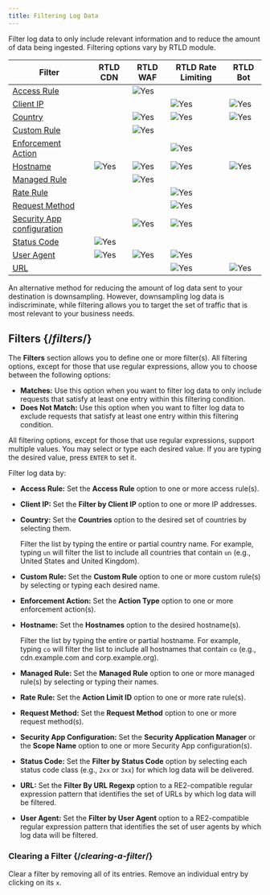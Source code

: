 ```yaml
---
title: Filtering Log Data
---
```


Filter log data to only include relevant information and to reduce the amount of data being ingested. Filtering options vary by RTLD module.

| Filter                                                    | RTLD CDN                                                   | RTLD WAF                                                   | RTLD Rate Limiting                                         | RTLD Bot                                                   |
| --------------------------------------------------------- | ---------------------------------------------------------- | ---------------------------------------------------------- | ---------------------------------------------------------- | ---------------------------------------------------------- |
| [Access Rule](#access-rule)                               |                                                            | <Image inline src="/images/v7/icons/save.png" alt="Yes" /> |                                                            |                                                            |
| [Client IP](#client-ip)                                   |                                                            |                                                            | <Image inline src="/images/v7/icons/save.png" alt="Yes" /> | <Image inline src="/images/v7/icons/save.png" alt="Yes" /> |
| [Country](#country)                                       |                                                            | <Image inline src="/images/v7/icons/save.png" alt="Yes" /> | <Image inline src="/images/v7/icons/save.png" alt="Yes" /> | <Image inline src="/images/v7/icons/save.png" alt="Yes" /> |
| [Custom Rule](#custom-rule)                               |                                                            | <Image inline src="/images/v7/icons/save.png" alt="Yes" /> |                                                            |                                                            |
| [Enforcement Action](#enforcement-action)                 |                                                            |                                                            | <Image inline src="/images/v7/icons/save.png" alt="Yes" /> |                                                            |
| [Hostname](#hostname)                                     | <Image inline src="/images/v7/icons/save.png" alt="Yes" /> | <Image inline src="/images/v7/icons/save.png" alt="Yes" /> | <Image inline src="/images/v7/icons/save.png" alt="Yes" /> | <Image inline src="/images/v7/icons/save.png" alt="Yes" /> |
| [Managed Rule](#managed-rule)                             |                                                            | <Image inline src="/images/v7/icons/save.png" alt="Yes" /> |                                                            |                                                            |
| [Rate Rule](#rate-rule)                                   |                                                            |                                                            | <Image inline src="/images/v7/icons/save.png" alt="Yes" /> |                                                            |
| [Request Method](#request-method)                         |                                                            |                                                            | <Image inline src="/images/v7/icons/save.png" alt="Yes" /> |                                                            |
| [Security App configuration](#security-app-configuration) |                                                            | <Image inline src="/images/v7/icons/save.png" alt="Yes" /> | <Image inline src="/images/v7/icons/save.png" alt="Yes" /> |                                                            |
| [Status Code](#status-code)                               | <Image inline src="/images/v7/icons/save.png" alt="Yes" /> |                                                            |                                                            |                                                            |
| [User Agent](#user-agent)                                 | <Image inline src="/images/v7/icons/save.png" alt="Yes" /> | <Image inline src="/images/v7/icons/save.png" alt="Yes" /> | <Image inline src="/images/v7/icons/save.png" alt="Yes" /> |                                                            |
| [URL](#url)                                               |                                                            |                                                            | <Image inline src="/images/v7/icons/save.png" alt="Yes" /> | <Image inline src="/images/v7/icons/save.png" alt="Yes" /> |

<Callout type="info">

  An alternative method for reducing the amount of log data sent to your destination is downsampling. However, downsampling log data is indiscriminate, while filtering allows you to target the set of traffic that is most relevant to your business needs.

</Callout>

## Filters {/*filters*/}

The **Filters** section allows you to define one or more filter(s). All filtering options, except for those that use regular expressions, allow you to choose between the following options:

-   **Matches:** Use this option when you want to filter log data to only include requests that satisfy at least one entry within this filtering condition. 
-   **Does Not Match:** Use this option when you want to filter log data to exclude requests that satisfy at least one entry within this filtering condition. 

All filtering options, except for those that use regular expressions, support multiple values. You may select or type each desired value. If you are typing the desired value, press `ENTER` to set it.

Filter log data by:

-   **Access Rule:**<a id="access-rule" /> Set the **Access Rule** option to one or more access rule(s).

-   **Client IP:**<a id="client-ip" /> Set the **Filter by Client IP** option to one or more IP addresses.

-   **Country:**<a id="country" /> Set the **Countries** option to the desired set of countries by selecting them. 

    Filter the list by typing the entire or partial country name. For example, typing `un` will filter the list to include all countries that contain `un` (e.g., United States and United Kingdom).

-   **Custom Rule:**<a id="custom-rule" /> Set the **Custom Rule** option to one or more custom rule(s) by selecting or typing each desired name. 

-   **Enforcement Action:**<a id="enforcement-action" /> Set the **Action Type** option to one or more enforcement action(s).

-   **Hostname:**<a id="hostname" /> Set the **Hostnames** option to the desired hostname(s).

    Filter the list by typing the entire or partial hostname. For example, typing `co` will filter the list to include all hostnames that contain `co` (e.g., cdn.example.com and corp.example.org).

-   **Managed Rule:**<a id="managed-rule" /> Set the **Managed Rule** option to one or more managed rule(s) by selecting or typing their names.

-   **Rate Rule:**<a id="rate-rule" /> Set the **Action Limit ID** option to one or more rate rule(s). 

-   **Request Method:**<a id="request-method" /> Set the **Request Method** option to one or more request method(s).

-   **Security App Configuration:**<a id="security-app-configuration" /> Set the **Security Application Manager** or the **Scope Name** option to one or more Security App configuration(s). 

-   **Status Code:**<a id="status-code" /> Set the **Filter by Status Code** option by selecting each status code class (e.g., `2xx` or `3xx`) for which log data will be delivered.  

-   **URL:**<a id="url" /> Set the **Filter By URL Regexp** option to a RE2-compatible regular expression pattern that identifies the set of URLs by which log data will be filtered.

-   **User Agent:**<a id="user-agent" /> Set the **Filter by User Agent** option to a RE2-compatible regular expression pattern that identifies the set of user agents by which log data will be filtered.

### Clearing a Filter {/*clearing-a-filter*/}

Clear a filter by removing all of its entries. Remove an individual entry by clicking on its `x`.